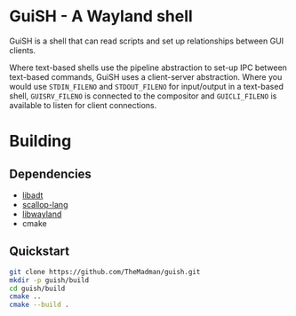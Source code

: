 # GuiSH - A Wayland shell

GuiSH is a shell that can read scripts and set up
relationships between GUI clients.

Where text-based shells use the pipeline abstraction
to set-up IPC between text-based commands, GuiSH uses
a client-server abstraction. Where you would use
`STDIN_FILENO` and `STDOUT_FILENO` for input/output
in a text-based shell, `GUISRV_FILENO` is connected
to the compositor and `GUICLI_FILENO` is available to
listen for client connections.

# Building

## Dependencies

- [libadt](https://github.com/TheMadman/libadt)
- [scallop-lang](https://github.com/TheMadman/scallop-lang)
- [libwayland](https://gitlab.freedesktop.org/wayland)
- cmake

## Quickstart

```bash
git clone https://github.com/TheMadman/guish.git
mkdir -p guish/build
cd guish/build
cmake ..
cmake --build .
```
